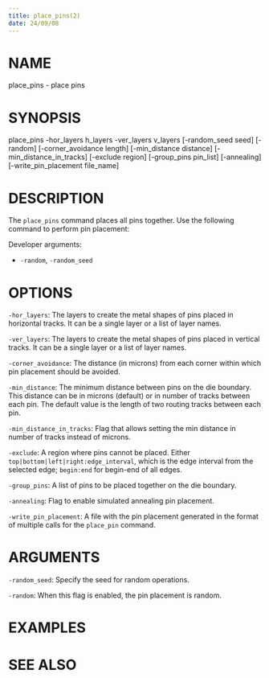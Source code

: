 ```yaml
---
title: place_pins(2)
date: 24/09/08
---
```


# NAME

place_pins - place pins

# SYNOPSIS

place_pins 
    -hor_layers h_layers
    -ver_layers v_layers
    [-random_seed seed]
    [-random]
    [-corner_avoidance length]
    [-min_distance distance]
    [-min_distance_in_tracks]
    [-exclude region]
    [-group_pins pin_list]
    [-annealing]
    [-write_pin_placement file_name]


# DESCRIPTION

The `place_pins` command places all pins together. Use the following command to perform pin placement:

Developer arguments:
- `-random`, `-random_seed`

# OPTIONS

`-hor_layers`:  The layers to create the metal shapes of pins placed in horizontal tracks. It can be a single layer or a list of layer names.

`-ver_layers`:  The layers to create the metal shapes of pins placed in vertical tracks. It can be a single layer or a list of layer names.

`-corner_avoidance`:  The distance (in microns) from each corner within which pin placement should be avoided.

`-min_distance`:  The minimum distance between pins on the die boundary. This distance can be in microns (default) or in number of tracks between each pin. The default value is the length of two routing tracks between each pin.

`-min_distance_in_tracks`:  Flag that allows setting the min distance in number of tracks instead of microns.

`-exclude`:  A region where pins cannot be placed. Either `top|bottom|left|right:edge_interval`, which is the edge interval from the selected edge; `begin:end` for begin-end of all edges.

`-group_pins`:  A list of pins to be placed together on the die boundary.

`-annealing`:  Flag to enable simulated annealing pin placement.

`-write_pin_placement`:  A file with the pin placement generated in the format of multiple calls for the `place_pin` command.

# ARGUMENTS

`-random_seed`:  Specify the seed for random operations.

`-random`:  When this flag is enabled, the pin placement is random.

# EXAMPLES

# SEE ALSO
